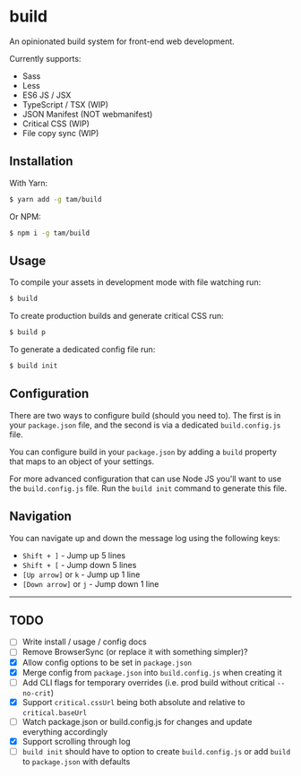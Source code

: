 # build
An opinionated build system for front-end web development.

Currently supports:
- Sass
- Less
- ES6 JS / JSX
- TypeScript / TSX (WIP)
- JSON Manifest (NOT webmanifest)
- Critical CSS (WIP)
- File copy sync (WIP)

## Installation

With Yarn:
```bash
$ yarn add -g tam/build
```

Or NPM:
```bash
$ npm i -g tam/build
```

## Usage
To compile your assets in development mode with file watching run:
```bash
$ build
```

To create production builds and generate critical CSS run:
```bash
$ build p
```

To generate a dedicated config file run:
```bash
$ build init
```

## Configuration

There are two ways to configure build (should you need to). The first is in your
`package.json` file, and the second is via a dedicated `build.config.js` file.

You can configure build in your `package.json` by adding a `build` property 
that maps to an object of your settings.

For more advanced configuration that can use Node JS you'll want to use the
`build.config.js` file. Run the `build init` command to generate this file.

## Navigation

You can navigate up and down the message log using the following keys:

- `Shift + ]` - Jump up 5 lines
- `Shift + [` - Jump down 5 lines
- `[Up arrow]` or `k` - Jump up 1 line
- `[Down arrow]` or `j` - Jump down 1 line

---

## TODO
- [ ] Write install / usage / config docs
- [ ] Remove BrowserSync (or replace it with something simpler)?
- [x] Allow config options to be set in `package.json`
- [x] Merge config from `package.json` into `build.config.js` when creating it
- [ ] Add CLI flags for temporary overrides (i.e. prod build without critical `--no-crit`)
- [x] Support `critical.cssUrl` being both absolute and relative to `critical.baseUrl`
- [ ] Watch package.json or build.config.js for changes and update everything accordingly
- [x] Support scrolling through log
- [ ] `build init` should have to option to create `build.config.js` or add `build` to `package.json` with defaults
